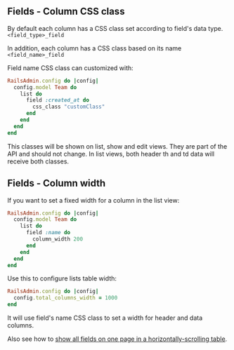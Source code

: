 ## Fields - Column CSS class

By default each column has a CSS class set according to field's data type.
`<field_type>_field`

In addition, each column has a CSS class based on its name
`<field_name>_field`

Field name CSS class can customized with:

```ruby
RailsAdmin.config do |config|
  config.model Team do
    list do
      field :created_at do
        css_class "customClass"
      end
    end
  end
end
```

This classes will be shown on list, show and edit views. They are part of the API and should not change.
In list views, both header th and td data will receive both classes.

## Fields - Column width

If you want to set a fixed width for a column in the list view:

```ruby
RailsAdmin.config do |config|
  config.model Team do
    list do
      field :name do
        column_width 200
      end
    end
  end
end
```

Use this to configure lists table width:

```ruby
RailsAdmin.config do |config|
  config.total_columns_width = 1000
end
```

It will use field's name CSS class to set a width for header and data columns.

Also see how to [show all fields on one page in a horizontally-scrolling table](horizontally-scrolling-table-with-frozen-columns-in-list-view.md).
